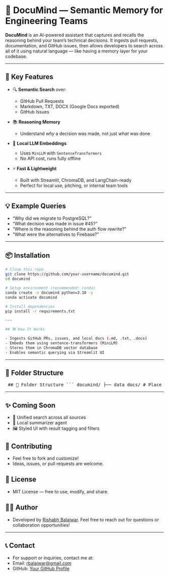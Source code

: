 # 🧠 DocuMind — Semantic Memory for Engineering Teams

**DocuMind** is an AI-powered assistant that captures and recalls the reasoning behind your team’s technical decisions. It ingests pull requests, documentation, and GitHub issues, then allows developers to search across all of it using natural language — like having a memory layer for your codebase.

---

## 🚀 Key Features

- 🔍 **Semantic Search** over:
  - GitHub Pull Requests
  - Markdown, TXT, DOCX (Google Docs exported)
  - GitHub Issues

- 📚 **Reasoning Memory**
  - Understand *why* a decision was made, not just *what* was done

- 🧠 **Local LLM Embeddings**
  - Uses `MiniLM` with `SentenceTransformers`
  - No API cost, runs fully offline

- ⚡ **Fast & Lightweight**
  - Built with Streamlit, ChromaDB, and LangChain-ready
  - Perfect for local use, pitching, or internal team tools

---

## 💡 Example Queries

- “Why did we migrate to PostgreSQL?”
- “What decision was made in issue #45?”
- “Where is the reasoning behind the auth flow rewrite?”
- “What were the alternatives to Firebase?”

---

## 📦 Installation

```bash
# Clone this repo
git clone https://github.com/your-username/documind.git
cd documind

# Setup environment (recommended: conda)
conda create -n documind python=3.10 -y
conda activate documind

# Install dependencies
pip install -r requirements.txt

---

## 🛠️ How It Works

- Ingests GitHub PRs, issues, and local docs (.md, .txt, .docx)
- Embeds them using sentence-transformers (MiniLM)
- Stores them in ChromaDB vector database
- Enables semantic querying via Streamlit UI

```
---

## 📁 Folder Structure

<pre> ## 📁 Folder Structure ``` documind/ ├── data_docs/ # Place .md, .txt, .docx files here ├── scripts/ │ ├── ingest_github.py │ ├── ingest_markdown.py │ └── ingest_github_issues.py ├── streamlit_app.py # Main Streamlit UI ├── requirements.txt └── README.md ``` </pre>

---

## ✨ Coming Soon

- 🔄 Unified search across all sources
- 🧠 Local summarizer agent
- 🖼️ Styled UI with result tagging and filters

## 🙌 Contributing

- Feel free to fork and customize!
- Ideas, issues, or pull requests are welcome.

## 📜 License

- MIT License — free to use, modify, and share.

## 👨‍💻 Author

- Developed by [Rishabh Balaiwar](https://github.com/rishabh15b). Feel free to reach out for questions or collaboration opportunities!

---

## 📞 Contact

- For support or inquiries, contact me at:
- Email: <rbalaiwar@gmail.com>
- GitHub: [Your GitHub Profile](https://github.com/rishabh15b)

